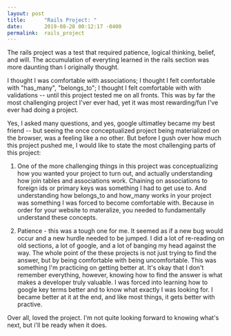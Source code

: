 ```yaml
---
layout: post
title:      "Rails Project: "
date:       2019-08-28 00:12:17 -0400
permalink:  rails_project
---
```




The rails project was a test that required patience, logical thinking, belief, and will. The accumulation of everyting learned in the rails section was more daunting than I originally thought. 

I thought I was comfortable with associations; I thought I felt comfortable with "has_many", "belongs_to"; I thought I felt comfortable with with validations -- until this project tested me on all fronts. This was by far the most challenging project I'ver ever had, yet it was most rewarding/fun I've ever had doing a project.

Yes, I asked many questions, and yes, google ultimatley became my best friend -- but  seeing the once conceptualized project being materialized on the browser, was a feeling like a no other. But before I gush over how much this project pushed me, I would like to state the most challenging parts of this project: 

1) One of the more challenging things in this project was conceptualizing how you wanted your project to turn out, and actually understanding how join tables and associations work. Chaining on associations to foreign ids or primary keys was something I had to get use to. And understanding how belongs_to and how_many works in your project was something I was forced to become comfortable with. Because in order for your website to materalize, you needed to fundamentally understand these concepts.

2) Patience - this was a tough one for me. It seemed as if a new bug would occur and a new hurdle needed to be jumped. I did a lot of re-reading on old sections, a lot of google, and a lot of banging my head against the way. The whole point of the these projects is not just trying to find the answer, but by being comfortable with being uncomfortable. This was something I'm practicing on getting better at. It's okay that I don't remember everything, however, knowing how to find the answer is what makes a developer truly valuable. I was forced into learning how to google key terms better and to know what exactly I was looking for. I became better at it at the end, and like most things, it gets better with practive. 

Over all, loved the project. I'm not quite looking forward to knowing what's next, but i'll be ready when it does. 
